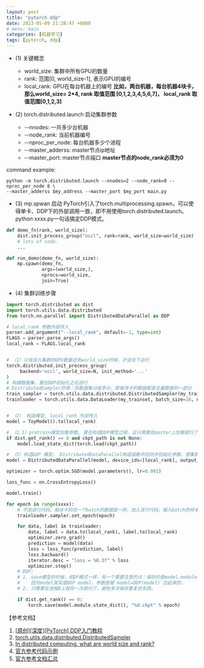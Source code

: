 ```yaml
---
layout: post
title: "pytorch ddp"
date: 2023-05-09 21:28:47 +0800
# menu: main
categories: [机器学习]
tags: [pytorch, ddp]
---
```


+ (1) 关键概念  
  + world_size: 集群中所有GPU的数量
  + rank: 范围[0, world_size-1], 表示GPU的编号
  + local_rank: GPU在每台机器上的编号
**比如，两台机器，每台机器4块卡，那么world_size= 2*4, rank 取值范围 [0,1,2,3,4,5,6,7]， local_rank 取值范围[0,1,2,3]**

+ (2) torch.distributed.launch 启动集群参数
  + --nnodes: 一共多少台机器
  + --node_rank: 当前机器编号
  + --nproc_per_node: 每台机器多少个进程
  + --master_adderss: master节点ip地址
  + --master_port: master节点端口
**master节点的node_rank必须为0**

command example:

```shell
python -m torch.distributed.launch --nnodes=2 --node_rank=0 --nproc_per_node 8 \
--master_adderss $my_address --master_port $my_port main.py

```

+ (3) mp.spwan 启动
PyTorch引入了torch.multiprocessing.spawn，可以使得单卡、DDP下的外部调用一致，即不用使用torch.distributed.launch。 python xxxx.py一句话搞定DDP模式。

```python
def demo_fn(rank, world_size):
    dist.init_process_group("nccl", rank=rank, world_size=world_size)
    # lots of code.
    ...

def run_demo(demo_fn, world_size):
    mp.spawn(demo_fn,
             args=(world_size,),
             nprocs=world_size,
             join=True)
```

+ (4) 集群训练步骤

```python
import torch.distributed as dist
import torch.utils.data.distributed
from torch.nn.parallel import DistributedDataParallel as DDP

# local_rank 参数外部传入
parser.add_argument("--local_rank", default=-1, type=int)
FLAGS = parser.parse_args()
local_rank = FLAGS.local_rank


# （1）只有加入集群的GPU数量达到world_size时候，才会往下运行
torch.distributed.init_process_group(
     backend='nccl', world_size=N, init_method='...'
)
# 构建数据集，要在DDP初始化之后进行
# DistributedSampler作用：将数据集分成多分，即每块卡的数据都是全量数据的一部分
train_sampler = torch.utils.data.distributed.DistributedSampler(my_trainset)
trainloader = torch.utils.data.DataLoader(my_trainset, batch_size=16, num_workers=2, sampler=train_sampler)


# （2） 构造模型, local_rank 外部传入
model = ToyModel().to(local_rank)

# （2.1）pretrain模型加载参数, 要在构造DDP模型之前，且只需要在master上加载就行了
if dist.get_rank() == 0 and ckpt_path is not None:
    model.load_state_dict(torch.load(ckpt_path))

# （3）构造DDP 模型， DistributedDataParallel构造函数中回同步初始化参数，使集群中所有的gpu上的模型参数一致。所以如果是pretrain模型，需要在这个之前加载模型参数，见步骤（2.1）。多GPU模型（即一块GPU放不下一个模型，需要将模型放到不同GPU上）和CPU模型，device_ids，output_device必须为None
model = DistributedDataParallel(model, device_ids=[local_rank], output_device=local_rank)

optimizer = torch.optim.SGD(model.parameters(), lr=0.001)

loss_func = nn.CrossEntropyLoss()

model.train()

for epoch in range(xxxx):
    # 不加该行代码，每块卡的同一个batch的数据是一样，加入该行代码，输入batch的样本顺序将会打乱
    trainloader.sampler.set_epoch(epoch)

    for data, label in trainloader:
        data, label = data.to(local_rank), label.to(local_rank)
        optimizer.zero_grad()
        prediction = model(data)
        loss = loss_func(prediction, label)
        loss.backward()
        iterator.desc = "loss = %0.3f" % loss
        optimizer.step()
    # DDP:
    # 1. save模型的时候，和DP模式一样，有一个需要注意的点：保存的是model.module而不是model。
    #    因为model其实是DDP model，参数是被`model=DDP(model)`包起来的。
    # 2. 只需要在进程0上保存一次就行了，避免多次保存重复的东西。

    if dist.get_rank() == 0:
        torch.save(model.module.state_dict(), "%d.ckpt" % epoch)

```

【参考文档】
1. [[原创][深度][PyTorch] DDP入门教程](https://blog.csdn.net/YIforeveralone/article/details/109299173)
2. [torch.utils.data.distributed.DistributedSampler](https://www.cxyzjd.com/article/searobbers_duck/115299691)
3. [In distributed computing, what are world size and rank?](https://stackoverflow.com/questions/58271635/in-distributed-computing-what-are-world-size-and-rank)
4. [官方参考代码示例](https://pytorch.org/tutorials/intermediate/ddp_tutorial.html)
5. [官方参考文档汇总](https://pytorch.org/tutorials/beginner/dist_overview.html#)